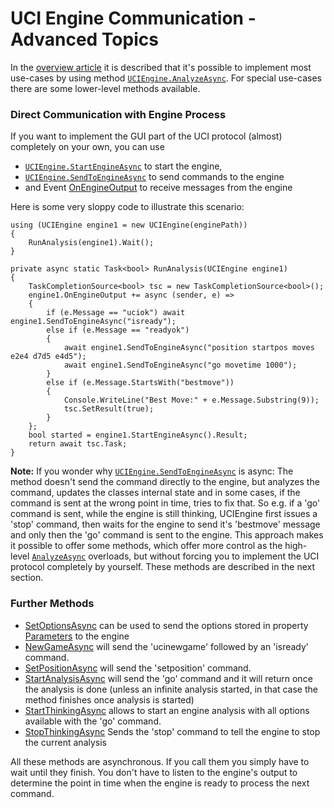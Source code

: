 ﻿# UCI Engine Communication - Advanced Topics #

In the [overview article](/articles/uciengine.html) it is described that it's possible to implement most use-cases by using method 
[`UCIEngine.AnalyzeAsync`](/api/PonzianiComponents.Chesslib.UCIEngine.html#PonzianiComponents_Chesslib_UCIEngine_AnalyzeAsync_System_String_System_TimeSpan_System_Collections_Generic_Dictionary_System_String_System_String__System_Collections_Generic_List_PonzianiComponents_Chesslib_Move__).
For special use-cases there are some lower-level methods available.

### Direct Communication with Engine Process ###

If you want to implement the GUI part of the UCI protocol (almost) completely on your own, you can use 
- [`UCIEngine.StartEngineAsync`](/api/PonzianiComponents.Chesslib.UCIEngine.html#PonzianiComponents_Chesslib_UCIEngine_StartEngineAsync) to start the engine,
- [`UCIEngine.SendToEngineAsync`](/api/PonzianiComponents.Chesslib.UCIEngine.html#PonzianiComponents_Chesslib_UCIEngine_SendToEngineAsync_System_String_) to send commands to the engine
- and Event [OnEngineOutput](/api/PonzianiComponents.Chesslib.UCIEngine.html#PonzianiComponents_Chesslib_UCIEngine_OnEngineOutput) to receive messages from the engine

Here is some very sloppy code to illustrate this scenario: 

    using (UCIEngine engine1 = new UCIEngine(enginePath))
    {
        RunAnalysis(engine1).Wait();
    }

    private async static Task<bool> RunAnalysis(UCIEngine engine1)
    {
        TaskCompletionSource<bool> tsc = new TaskCompletionSource<bool>();
        engine1.OnEngineOutput += async (sender, e) =>
        {
            if (e.Message == "uciok") await engine1.SendToEngineAsync("isready");
            else if (e.Message == "readyok")
            {
                await engine1.SendToEngineAsync("position startpos moves e2e4 d7d5 e4d5");
                await engine1.SendToEngineAsync("go movetime 1000");
            }
            else if (e.Message.StartsWith("bestmove"))
            {
                Console.WriteLine("Best Move:" + e.Message.Substring(9));
                tsc.SetResult(true);
            }
        };
        bool started = engine1.StartEngineAsync().Result;
        return await tsc.Task;
    }

**Note:** If you wonder why [`UCIEngine.SendToEngineAsync`](/api/PonzianiComponents.Chesslib.UCIEngine.html#PonzianiComponents_Chesslib_UCIEngine_SendToEngineAsync_System_String_) 
is async: The method doesn't send the command directly to the engine, but analyzes the command, updates the classes internal state and in some
cases, if the command is sent at the wrong point in time, tries to fix that. So e.g. if a 'go' command is sent, while the engine
is still thinking, UCIEngine first issues a 'stop' command, then waits for the engine to send it's 'bestmove' message and
only then the 'go' command is sent to the engine.
This approach makes it possible to offer some methods, which offer more control as the high-level 
[`AnalyzeAsync`](/api/PonzianiComponents.Chesslib.UCIEngine.html#PonzianiComponents_Chesslib_UCIEngine_AnalyzeAsync_PonzianiComponents_Chesslib_Game_System_Int32_PonzianiComponents_Chesslib_Side_System_Nullable_System_TimeSpan__System_Nullable_System_TimeSpan__System_Nullable_System_TimeSpan__System_Nullable_System_TimeSpan__System_Int32_System_Int32_System_Int64_System_Boolean_System_Collections_Generic_Dictionary_System_String_System_String__System_Collections_Generic_List_PonzianiComponents_Chesslib_Move__) overloads,
but without forcing you to implement the UCI protocol completely by yourself. These methods are described in the next section.

### Further Methods ###

- [SetOptionsAsync](/api/PonzianiComponents.Chesslib.UCIEngine.html#PonzianiComponents_Chesslib_UCIEngine_SetOptionsAsync) can be used to send the options stored in property [Parameters](/api/PonzianiComponents.Chesslib.UCIEngine.html#PonzianiComponents_Chesslib_UCIEngine_Parameters)
  to the engine
- [NewGameAsync](/api/PonzianiComponents.Chesslib.UCIEngine.html#PonzianiComponents_Chesslib_UCIEngine_NewGameAsync) will send the 'ucinewgame' followed by an 'isready' command.
- [SetPositionAsync](/api/PonzianiComponents.Chesslib.UCIEngine.html#PonzianiComponents_Chesslib_UCIEngine_SetPositionAsync_System_String_System_String_) will send the 'setposition' command.
- [StartAnalysisAsync](/api/PonzianiComponents.Chesslib.UCIEngine.html#PonzianiComponents_Chesslib_UCIEngine_StartAnalysisAsync_System_Collections_Generic_List_PonzianiComponents_Chesslib_Move__) will send the 'go' command and it will return once the analysis is
done (unless an infinite analysis started, in that case the method finishes once analysis is started)
- [StartThinkingAsync](/api/PonzianiComponents.Chesslib.UCIEngine.html#PonzianiComponents_Chesslib_UCIEngine_StartThinkingAsync_System_Nullable_System_TimeSpan__System_Nullable_System_TimeSpan__System_Nullable_System_TimeSpan__System_Nullable_System_TimeSpan__System_Int32_System_Int32_System_Int64_System_Boolean_System_Collections_Generic_List_PonzianiComponents_Chesslib_Move__) allows to start an engine analysis with all
options available with the 'go' command. 
- [StopThinkingAsync](/api/PonzianiComponents.Chesslib.UCIEngine.html#PonzianiComponents_Chesslib_UCIEngine_StopThinkingAsync) Sends the 'stop' command to tell the engine to stop the current analysis

All these methods are asynchronous. If you call them you simply have to wait until they finish. You don't have to listen to the engine's
output to determine the point in time when the engine is ready to process the next command.
